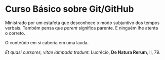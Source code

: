 # Curso Básico sobre Git/GitHub
Ministrado por um estafeta que desconhece o modo subjuntivo dos tempos verbais.
Também pensa que _parent_ significa parente. E ninguém lhe atenta o correto.

O conteúdo em si caberia em uma lauda.

_Et quasi cursores, vitae lampada tradunt._
Lucrécio, **De Natura Rerum**, II, 79.
